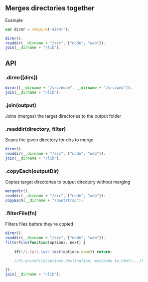 ## Merges directories together

 

 Example

```javascript
var dirmr = require('dirmr');

dirmr().
readdir(__dirname + "/src", ["node", "web"]).
join(__dirname + "/lib");


```


## API


### .dirmr([dirs])


```javascript
dirmr([__dirname + "/src/node", __dirname + "/src/web"]).
join(__dirname + "/lib");
```

### .join(output)

Joins (merges) the target directories to the output folder

### .readdir(directory, filter)

Scans the given directory for dirs to merge

```javascript
dirmr().
readdir(__dirname + "/src", ["node", "web"]).
join(__dirname + "/lib");
```


### .copyEach(outputDir)

Copies target directories to output directory without merging

```javascript
mergedir().
readdir(__dirname + "/src", ["node", "web"]).
copyEach(__dirname + "/bootstrap");
```

### .filterFile(fn)

Filters files before they're copied

```javascript
dirmr().
readdir(__dirname + "/src", ["node", "web"]).
filterFile(function(options, next) {
	
	if(!/\.tpl\.\w+/.test(options.name)) return;

	//fs.writeFile(options.destination, mustache.to_html(...))

}).
join(__dirname + "/lib");
```


